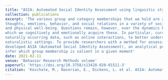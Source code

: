 ```yaml
---
title: "ASIA: Automated Social Identity Assessment using linguistic style"
collection: publications
excerpt: 'The various group and category memberships that we hold are at the heart of who we are. They have been shown to affect our
thoughts, emotions, behavior, and social relations in a variety of social contexts, and have more recently been linked to our mental
and physical well-being. Questions remain, however, over the dynamics between different group memberships and the ways in
which we cognitively and emotionally acquire these. In particular, current assessment methods are missing that can be applied to
naturally occurring data, such as online interactions, to better understand the dynamics and impact of group memberships in
naturalistic settings. To provide researchers with a method for assessing specific group memberships of interest, we have
developed ASIA (Automated Social Identity Assessment), an analytical protocol that uses linguistic style indicators in text to
infer which group membership is salient in a given moment'
date: 2021-02-11
venue: 'Behavior Research Methods volume'
paperurl: 'https://doi.org/10.3758/s13428-020-01511-3'
citation: 'Koschate, M., Naserian, E., Dickens, L. et al. ASIA: Automated Social Identity Assessment using linguistic style. Behav Res 53, 1762–1781 (2021). https://doi.org/10.3758/s13428-020-01511-3'
---
```

